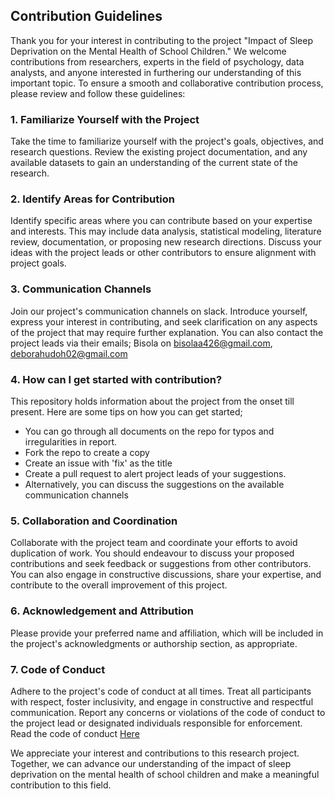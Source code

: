 ## Contribution Guidelines

Thank you for your interest in contributing to the project "Impact of Sleep Deprivation on the Mental Health of School Children." We welcome contributions from researchers, experts in the field of psychology, data analysts, and anyone interested in furthering our understanding of this important topic. To ensure a smooth and collaborative contribution process, please review and follow these guidelines:

### 1. Familiarize Yourself with the Project

Take the time to familiarize yourself with the project's goals, objectives, and research questions. Review the existing project documentation, and any available datasets to gain an understanding of the current state of the research.

### 2. Identify Areas for Contribution

Identify specific areas where you can contribute based on your expertise and interests. This may include data analysis, statistical modeling, literature review, documentation, or proposing new research directions. Discuss your ideas with the project leads or other contributors to ensure alignment with project goals.

### 3. Communication Channels

Join our project's communication channels on slack. Introduce yourself, express your interest in contributing, and seek clarification on any aspects of the project that may require further explanation. 
You can also contact the project leads via their emails; Bisola on bisolaa426@gmail.com, deborahudoh02@gmail.com

### 4. How can I get started with contribution?
This repository holds information about the project from the onset till present. Here are some tips on how you can get started;
* You can go through all documents on the repo for typos and irregularities in report.
* Fork the repo to create a copy
* Create an issue with 'fix' as the title
* Create a pull request to alert project leads of your suggestions.
* Alternatively, you can discuss the suggestions on the available communication channels

### 5. Collaboration and Coordination

Collaborate with the project team and coordinate your efforts to avoid duplication of work. You should endeavour to discuss your proposed contributions and seek feedback or suggestions from other contributors. You can also engage in constructive discussions, share your expertise, and contribute to the overall improvement of this project.


### 6. Acknowledgement and Attribution

Please provide your preferred name and affiliation, which will be included in the project's acknowledgments or authorship section, as appropriate.

### 7. Code of Conduct

Adhere to the project's code of conduct at all times. Treat all participants with respect, foster inclusivity, and engage in constructive and respectful communication. Report any concerns or violations of the code of conduct to the project lead or designated individuals responsible for enforcement. 
Read the code of conduct [Here](https:/https://github.com/NPDebs/The-Somnus-Project/blob/main/Code%20of%20conduct.md/)

We appreciate your interest and contributions to this research project. Together, we can advance our understanding of the impact of sleep deprivation on the mental health of school children and make a meaningful contribution to this field.
